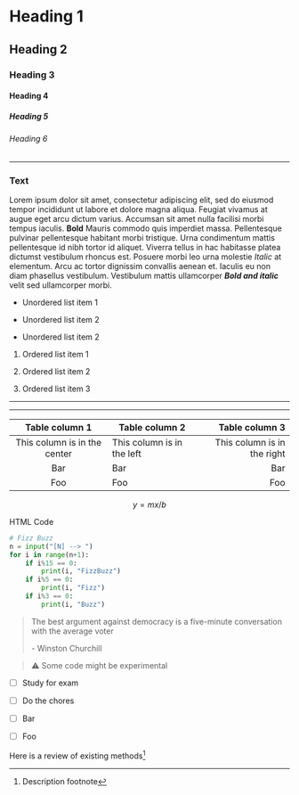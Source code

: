 # Heading 1

## Heading 2

### Heading 3

#### Heading 4

##### Heading 5

###### Heading 6

---

### Text

Lorem ipsum dolor sit amet, consectetur adipiscing elit, sed do eiusmod tempor incididunt ut labore et dolore magna aliqua. Feugiat vivamus at augue eget arcu dictum varius. Accumsan sit amet nulla facilisi morbi tempus iaculis. **Bold** Mauris commodo quis imperdiet massa. Pellentesque pulvinar pellentesque habitant morbi tristique. Urna condimentum mattis pellentesque id nibh tortor id aliquet. Viverra tellus in hac habitasse platea dictumst vestibulum rhoncus est. Posuere morbi leo urna molestie *Italic* at elementum. Arcu ac tortor dignissim convallis aenean et. Iaculis eu non diam phasellus vestibulum. Vestibulum mattis ullamcorper ***Bold and italic*** velit sed ullamcorper morbi.

- Unordered list item 1

- Unordered list item 2

- Unordered list item 2
1. Ordered list item 1

2. Ordered list item 2

3. Ordered list item 3

---

---

| Table column 1               | Table column 2             | Table column 3              |
|:----------------------------:| -------------------------- | ---------------------------:|
| This column is in the center | This column is in the left | This column is in the right |
| Bar                          | Bar                        | Bar                         |
| Foo                          | Foo                        | Foo                         |

$$
y = mx / b
$$

<div>
HTML Code
</div>

```python
# Fizz Buzz
n = input("[N] --> ")
for i in range(n+1):
    if i%15 == 0:
        print(i, "FizzBuzz")
    if i%5 == 0:
        print(i, "Fizz")
    if i%3 == 0:
        print(i, "Buzz")
```

> The best argument against democracy is a five-minute conversation with the average voter
> 
> \- Winston Churchill

> :warning: Some code might be experimental

- [ ] Study for exam

- [ ] Do the chores

- [ ] Bar

- [ ] Foo

Here is a review of existing methods[^HolaComoEstas]

[^HolaComoEstas]: Description footnote
